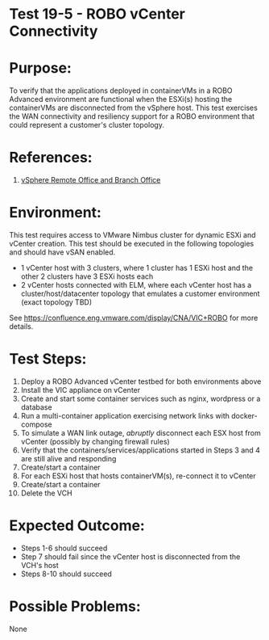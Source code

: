 Test 19-5 - ROBO vCenter Connectivity
=======

# Purpose:
To verify that the applications deployed in containerVMs in a ROBO Advanced environment are functional when the ESXi(s) hosting the containerVMs are disconnected from the vSphere host. This test exercises the WAN connectivity and resiliency support for a ROBO environment that could represent a customer's cluster topology. 

# References:
1. [vSphere Remote Office and Branch Office](http://www.vmware.com/products/vsphere/remote-office-branch-office.html)

# Environment:
This test requires access to VMware Nimbus cluster for dynamic ESXi and vCenter creation. This test should be executed in the following topologies and should have vSAN enabled.
* 1 vCenter host with 3 clusters, where 1 cluster has 1 ESXi host and the other 2 clusters have 3 ESXi hosts each
* 2 vCenter hosts connected with ELM, where each vCenter host has a cluster/host/datacenter topology that emulates a customer environment (exact topology TBD)

See https://confluence.eng.vmware.com/display/CNA/VIC+ROBO for more details.

# Test Steps:
1. Deploy a ROBO Advanced vCenter testbed for both environments above
2. Install the VIC appliance on vCenter
3. Create and start some container services such as nginx, wordpress or a database
4. Run a multi-container application exercising network links with docker-compose
5. To simulate a WAN link outage, _abruptly_ disconnect each ESX host from vCenter (possibly by changing firewall rules)
6. Verify that the containers/services/applications started in Steps 3 and 4 are still alive and responding
7. Create/start a container
8. For each ESXi host that hosts containerVM(s), re-connect it to vCenter
9. Create/start a container
10. Delete the VCH

# Expected Outcome:
* Steps 1-6 should succeed
* Step 7 should fail since the vCenter host is disconnected from the VCH's host
* Steps 8-10 should succeed

# Possible Problems:
None
